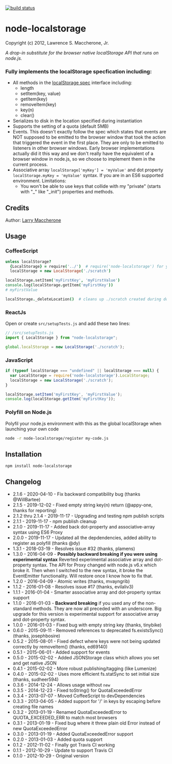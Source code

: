 [![build status](https://secure.travis-ci.org/lmaccherone/node-localstorage.png)](http://travis-ci.org/lmaccherone/node-localstorage)
# node-localstorage #

Copyright (c) 2012, Lawrence S. Maccherone, Jr.

_A drop-in substitute for the browser native localStorage API that runs on node.js._

### Fully implements the localStorage specfication including: ###

* All methods in the [localStorage spec](http://www.w3.org/TR/webstorage/#storage) 
  interface including:
  * length
  * setItem(key, value)
  * getItem(key)
  * removeItem(key)
  * key(n)
  * clear()  
* Serializes to disk in the location specified during instantiation
* Supports the setting of a quota (default 5MB)
* Events. This doesn't exactly follow the spec which states that events are NOT supposed to be emitted to the 
  browser window that took the action that triggered the event in the first place. They are only to be emitted to listeners in other browser windows. Early browser implementations actually did it this way and we don't really have the equivalent of a browser window in node.js, so we choose to implement them in the current process.
* Associative array `localStorage['myKey'] = 'myValue'` and dot property `localStorage.myKey = 'myValue'`
  syntax. If you are in an ES6 supported environment. Limitations:
  * You won't be able to use keys that collide with my "private" (starts with "_" like "_init") properties and
    methods.

## Credits ##

Author: [Larry Maccherone](http://maccherone.com)

## Usage ##

### CoffeeScript ###

```coffee
unless localStorage?
  {LocalStorage} = require('../')  # require('node-localstorage') for you
  localStorage = new LocalStorage('./scratch')

localStorage.setItem('myFirstKey', 'myFirstValue')
console.log(localStorage.getItem('myFirstKey'))
# myFirstValue

localStorage._deleteLocation()  # cleans up ./scratch created during doctest
```

### ReactJs ###

Open or create `src/setupTests.js` and add these two lines:

``` JavaScript
// /src/setupTests.js
import { LocalStorage } from "node-localstorage";

global.localStorage = new LocalStorage('./scratch');
```

### JavaScript ###

```JavaScript    
if (typeof localStorage === "undefined" || localStorage === null) {
  var LocalStorage = require('node-localstorage').LocalStorage;
  localStorage = new LocalStorage('./scratch');
}

localStorage.setItem('myFirstKey', 'myFirstValue');
console.log(localStorage.getItem('myFirstKey'));
```

### Polyfill on Node.js ###

Polyfil your node.js environment with this as the global localStorage when launching your own code

```sh
node -r node-localstorage/register my-code.js
```

## Installation ##

`npm install node-localstorage`

## Changelog ##

* 2.1.6 - 2020-04-10 - Fix backward compatibility bug (thanks @WillBartee)
* 2.1.5 - 2019-12-02 - Fixed empty string key(n) return (@appy-one, thanks for reporting)
* 2.1.2 thru 2.1.4 - 2019-11-17 - Upgrading and testing npm publish scripts
* 2.1.1 - 2019-11-17 - npm publish cleanup
* 2.1.0 - 2019-11-17 - Added back dot-property and associative-array syntax using ES6 Proxy
* 2.0.0 - 2019-11-17 - Updated all the depdendencies, added ability to register as polyfill (thanks @dy)
* 1.3.1 - 2018-03-19 - Resolves issue #32 (thanks, plamens)
* 1.3.0 - 2016-04-09 - **Possibly backward breaking if you were using experimental syntax** Reverted experimental
  associative array and dot-property syntax. The API for Proxy changed with node.js v6.x which broke it. Then when
  I switched to the new syntax, it broke the EventEmitter functionality. Will restore once I know how to fix that.
* 1.2.0 - 2016-04-09 - Atomic writes (thanks, mvayngrib)
* 1.1.2 - 2016-01-08 - Resolves issue #17 (thanks, evilaliv3)
* 1.1.1 - 2016-01-04 - Smarter associative array and dot-property syntax support
* 1.1.0 - 2016-01-03 - **Backward breaking** if you used any of the non-standard methods. They are now all preceded with
  an underscore. Big upgrade for this version is experimental support for associative array and dot-property syntax.
* 1.0.0 - 2016-01-03 - Fixed bug with empty string key (thanks, tinybike)
* 0.6.0 - 2015-09-11 - Removed references to deprecated fs.existsSync() (thanks, josephbosire)
* 0.5.2 - 2015-08-01 - Fixed defect where keys were not being updated correctly by removeItem() (thanks, ed69140)
* 0.5.1 - 2015-06-01 - Added support for events
* 0.5.0 - 2015-02-02 - Added JSONStorage class which allows you set and get native JSON
* 0.4.1 - 2015-02-02 - More robust publishing/tagging (like Lumenize)
* 0.4.0 - 2015-02-02 - Uses more efficient fs.statSync to set initial size (thanks, sudheer594)
* 0.3.6 - 2014-12-24 - Allows usage without `new`
* 0.3.5 - 2014-12-23 - Fixed toString() for QuotaExceededError
* 0.3.4 - 2013-07-07 - Moved CoffeeScript to devDependencies
* 0.3.3 - 2013-04-05 - Added support for '/' in keys by escaping before creating file names
* 0.3.2 - 2013-01-19 - Renamed QuotaExceededError to QUOTA_EXCEEDED_ERR to match most browsers
* 0.3.1 - 2013-01-19 - Fixed bug where it threw plain old Error instead of new QuotaExceededError
* 0.3.0 - 2013-01-19 - Added QuotaExceededError support
* 0.2.0 - 2013-01-03 - Added quota support
* 0.1.2 - 2012-11-02 - Finally got Travis CI working
* 0.1.1 - 2012-10-29 - Update to support Travis CI
* 0.1.0 - 2012-10-29 - Original version
